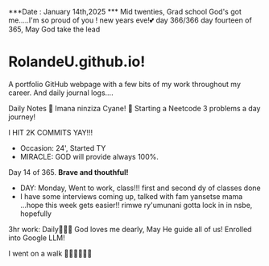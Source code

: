 ***Date : January 14th,2025 *** Mid twenties, Grad school God's got me.....I'm so proud of you ! new years eve!💕 day 366/366 day fourteen of 365, May God take the lead
# RolandeU.github.io!

A portfolio GitHub webpage with a few bits of my work throughout my career. And daily journal logs....


Daily Notes
💚 Imana ninziza Cyane! 
💚 Starting a Neetcode 3 problems a day journey!

I HIT 2K COMMITS YAY!!!

- Occasion: 24', Started TY 
- MIRACLE: GOD will provide always 100%.

Day 14 of 365. **Brave and thouthful!** 
- DAY: Monday, Went to work, class!!! first and second dy of classes done
- I have some interviews coming up, talked with fam yansetse mama ...hope this week gets easier!!
rimwe ry'umunani
gotta lock in in nsbe, hopefully 

3hr work: Daily💚💚💚
God loves me dearly, May He guide all of  us!
Enrolled into Google LLM! 

I went on a walk 💚💚💚💚💚💚
